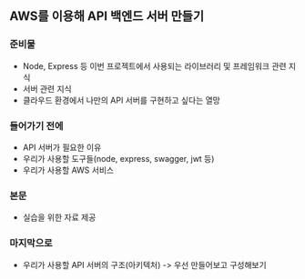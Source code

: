 ## AWS를 이용해 API 백엔드 서버 만들기

### 준비물

- Node, Express 등 이번 프로젝트에서 사용되는 라이브러리 및 프레임워크 관련 지식
- 서버 관련 지식
- 클라우드 환경에서 나만의 API 서버를 구현하고 싶다는 열망

### 들어가기 전에

- API 서버가 필요한 이유
- 우리가 사용할 도구들(node, express, swagger, jwt 등)
- 우리가 사용할 AWS 서비스

### 본문

- 실습을 위한 자료 제공

### 마지막으로
- 우리가 사용할 API 서버의 구조(아키텍처) -> 우선 만들어보고 구성해보기
